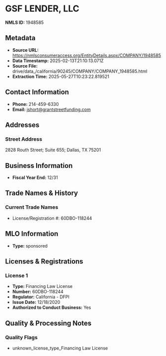 # GSF LENDER, LLC

**NMLS ID:** 1948585

## Metadata
- **Source URL:** https://nmlsconsumeraccess.org/EntityDetails.aspx/COMPANY/1948585
- **Data Timestamp:** 2025-02-13T21:10:13.071Z
- **Source File:** drive/data_/california/90245/COMPANY/COMPANY_1948585.html
- **Extraction Time:** 2025-05-27T10:23:22.819521

## Contact Information
- **Phone:** 214-459-6330
- **Email:** jshort@grantstreetfunding.com

## Addresses
### Street Address
2828 Routh Street; Suite 655; Dallas, TX 75201

## Business Information
- **Fiscal Year End:** 12/31

## Trade Names & History
### Current Trade Names
- License/Registration #: 60DBO-118244

## MLO Information
- **Type:** sponsored

## Licenses & Registrations

### License 1
- **Type:** Financing Law License
- **Number:** 60DBO-118244
- **Regulator:** California - DFPI
- **Issue Date:** 12/18/2020
- **Authorized to Conduct Business:** Yes

## Quality & Processing Notes
### Quality Flags
- unknown_license_type_Financing Law License
